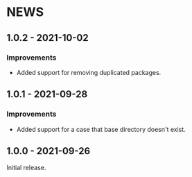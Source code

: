 # NEWS

## 1.0.2 - 2021-10-02

### Improvements

  * Added support for removing duplicated packages.

## 1.0.1 - 2021-09-28

### Improvements

  * Added support for a case that base directory doesn't exist.

## 1.0.0 - 2021-09-26

Initial release.
